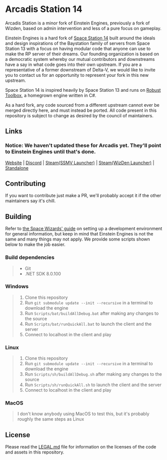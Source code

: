 # Arcadis Station 14

Arcadis Station is a minor fork of Einstein Engines, previously a fork of Wizden, based on admin intervention and less of a pure focus on gameplay.

Einstein Engines is a hard fork of [Space Station 14](https://github.com/space-wizards/space-station-14) built around the ideals and design inspirations of the Baystation family of servers from Space Station 13 with a focus on having modular code that anyone can use to make the RP server of their dreams.
Our founding organization is based on a democratic system whereby our mutual contributors and downstreams have a say in what code goes into their own upstream.
If you are a representative of a former downstream of Delta-V, we would like to invite you to contact us for an opportunity to represent your fork in this new upstream.

Space Station 14 is inspired heavily by Space Station 13 and runs on [Robust Toolbox](https://github.com/space-wizards/RobustToolbox), a homegrown engine written in C#.

As a hard fork, any code sourced from a different upstream cannot ever be merged directly here, and must instead be ported.
All code present in this repository is subject to change as desired by the council of maintainers.

## Links

### Notice: We haven't updated these for Arcadis yet. They'll point to Einstein Engines until that's done.

[Website](https://simplestation.org) | [Discord](https://discord.gg/X4QEXxUrsJ) | [Steam(SSMV Launcher)](https://store.steampowered.com/app/2585480/Space_Station_Multiverse/) | [Steam(WizDen Launcher)](https://store.steampowered.com/app/1255460/Space_Station_14/) | [Standalone](https://spacestationmultiverse.com/downloads/)

## Contributing

If you want to contribute just make a PR, we'll probably accept it if the other maintainers say it's chill.

## Building

Refer to [the Space Wizards' guide](https://docs.spacestation14.com/en/general-development/setup/setting-up-a-development-environment.html) on setting up a development environment for general information, but keep in mind that Einstein Engines is not the same and many things may not apply.
We provide some scripts shown below to make the job easier.

### Build dependencies

> - Git
> - .NET SDK 8.0.100


### Windows

> 1. Clone this repository
> 2. Run `git submodule update --init --recursive` in a terminal to download the engine
> 3. Run `Scripts/bat/buildAllDebug.bat` after making any changes to the source
> 4. Run `Scripts/bat/runQuickAll.bat` to launch the client and the server
> 5. Connect to localhost in the client and play

### Linux

> 1. Clone this repository
> 2. Run `git submodule update --init --recursive` in a terminal to download the engine
> 3. Run `Scripts/sh/buildAllDebug.sh` after making any changes to the source
> 4. Run `Scripts/sh/runQuickAll.sh` to launch the client and the server
> 5. Connect to localhost in the client and play

### MacOS

> I don't know anybody using MacOS to test this, but it's probably roughly the same steps as Linux

## License

Please read the [LEGAL.md](./LEGAL.md) file for information on the licenses of the code and assets in this repository.
